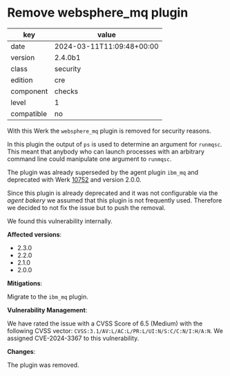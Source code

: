 [//]: # (werk v2)
# Remove websphere_mq plugin

key        | value
---------- | ---
date       | 2024-03-11T11:09:48+00:00
version    | 2.4.0b1
class      | security
edition    | cre
component  | checks
level      | 1
compatible | no

With this Werk the `websphere_mq` plugin is removed for security reasons.

In this plugin the output of `ps` is used to determine an argument for
`runmqsc`. This meant that anybody who can launch processes with an arbitrary
command line could manipulate one argument to `runmqsc`.

The plugin was already superseded by the agent plugin `ibm_mq` and deprecated with Werk [10752](https://checkmk.com/werk/10752) and version 2.0.0.

Since this plugin is already deprecated and it was not configurable via the
*agent bakery* we assumed that this plugin is not frequently used. Therefore we
decided to not fix the issue but to push the removal.

We found this vulnerability internally.

__Affected versions__:

* 2.3.0
* 2.2.0
* 2.1.0
* 2.0.0

__Mitigations__:

Migrate to the `ibm_mq` plugin.

__Vulnerability Management__:

We have rated the issue with a CVSS Score of 6.5 (Medium) with the following CVSS vector: `CVSS:3.1/AV:L/AC:L/PR:L/UI:N/S:C/C:N/I:H/A:N`.
We assigned CVE-2024-3367 to this vulnerability.

__Changes__:

The plugin was removed.
